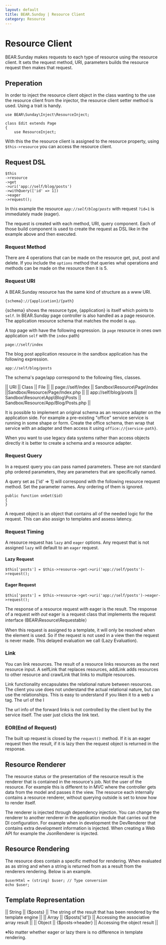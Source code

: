 ```yaml
---
layout: default
title: BEAR.Sunday | Resource Client
category: Resource
--- 
```

# Resource Client


BEAR.Sunday makes requests to each type of resource using the resource client. It sets the request method, URI, parameters builds the resource request then makes that request.

## Preperation 
In order to inject the resource client object in the class wanting to the use the resource client from the injector, the resource client setter method is used. Using a trait is handy.

```
use BEAR\Sunday\Inject\ResourceInject;

class Edit extends Page
{
    use ResourceInject;
```

With this the the resource client is assigned to the resource property, using `$this->resource` you can access the resource client.

## Request DSL 

```
$this
->resource
->get
->uri('app://self/blog/posts')
->withQuery(['id' => 1])
->eager
->request();
```

In this example the resource *`app://self/blog/posts`* with request `?id=1` is immediately made (eager).


The request is created with each method, URI, query component.
Each of those build component is used to create the request as DSL like in the example above and then executed.

### Request Method 

There are 4 operations that can be made on the resource get, put, post and delete. If you include the `options` method that queries what operations and methods can be made on the resource then it is 5.

### Request URI 
A BEAR.Sunday resource has the same kind of structure as a www URI.

```
{schema}://{application}/{path}
```
{schema} shows the resource type, {application} is itself which points to `self`. In BEAR.Sunday page controller is also handled as a page resource. The application resource schema that matches the model is `app`.

A top page with have the following expression. (a `page` resource in ones own application `self` with the `index` path)
```
page://self/index
```

The blog post application resource in the sandbox application has the following expression.
```
app://self/blog/posts
```

The schema's page/app correspond to the following files, classes.

|| URI || Class || File ||
|| page://self/index || Sandbox\Resource\Page\Index ||Sandbox/Resource/Page/Index.php ||
|| app://self/blog/posts || Sandbox\Resource\App\Blog\Posts || Sandbox/Resource/App/Blog/Posts.php ||

It is possible to implement an original schema as an resource adapter on the application side. For example a pre-existing "office" service service is running in some shape or form. Create the office schema, then wrap that service with an adapter and then access it using `office://{service-path}`.

When you want to use legacy data systems rather than access objects directly it is better to create a schema and a resource adapter.

### Request Query 

In a request query you can pass named parameters. These are not standard php ordered parameters, they are parameters that are specifically named.

A query set as ['id' => 1] will correspond with the following resource request method. Set the parameter names. Any ordering of them is ignored.

```
public function onGet($id)
{
}
```

A request object is an object that contains all of the needed logic for the request. This can also assign to templates and assess latency.

### Request Timing 

A resource request has `lazy` and `eager` options. Any request that is not assigned `lazy` will default to an `eager` request.

#### Lazy Request 
```
$this['posts'] = $this->resource->get->uri('app://self/posts')->request();
```

#### Eager Request 
```
$this['posts'] = $this->resource->get->uri('app://self/posts')->eager->request();
```

The response of a resource request *with* eager is the result.
The response of a request *with out* eager is a request class that implements the request interface (BEAR\Resource\Requestable）

When this request is assigned to a template, it will only be resolved when the element is used. So if the request is not used in a view then the request is never made. This delayed evaluation we call (Lazy Evaluation).

### Link 

You can link resources. The result of a resource links resources as the next resource input. A selfLink that replaces resources, addLink adds resources to other resource and crawlLink that links to multiple resources.

Link functionality encapsulates the relational nature between resources. The client you use does not understand the actual relational nature, but can use the relationships. This is easy to understand if you liken it to a web `a` tag. The url of the l

The url info of the forward links is not controlled by the client but by the service itself.
The user just clicks the link text.

### EOR(End of Request) 

The built up request is closed by the `request()` method. If it is an eager request then the result, if it is lazy then the request object is returned in the response.

## Resource Renderer 

The resource status or the presentation of the resource result is the renderer that is contained in the resource's job. Not the user of the resource. For example this is different to in MVC where the controller gets data from the model and passes it the view. The resource each internally contains a resource renderer, without querying outside is set to know how to render itself.

The renderer is injected through dependency injection. You can change the renderer to another renderer in the application module that carries out the DI configuration. For example when in development the DevRenderer that contains extra development information is injected. When creating a Web API for example the JsonRenderer is injected.

## Resource Rendering 

The resource does contain a specific method for rendering. When evaluated as as string and when a string is returned from as a result from the renderers rendering. Below is an example. 

```
$userHtml = (string) $user; // Type conversion
echo $user;
```

## Template Representation  

|| String || {$posts} || The string of the result that has been rendered by the template engine || 
|| Array || {$posts['id']} || Accessing the associative array result  ||
|| Object || {$posts->header} || Accessing the object result ||

※No matter whether eager or lazy there is no difference in template rendering.